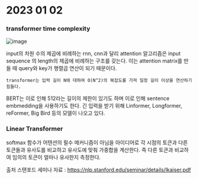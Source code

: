 # 2023 01 02

### transformer time complexity

![image](https://user-images.githubusercontent.com/100833732/210191134-74a77ffe-d67e-42ef-b665-33bc0c581beb.png)

input의 차원 수의 제곱에 비례하는 rnn, cnn과 달리 attention 알고리즘은 input sequence 의 length의 제곱에 비례하는 구조를 갖는다.
이는 attention matrix를 만들 때 query와 key가 행렬곱 연산이 되기 때문이다. 

    transformer는 입력 길이 N에 대하여 O(N^2)의 복잡도를 가져 일정 길이 이상을 연산하기 힘들다.
    
BERT는 이로 인해 512라는 길이의 제한이 있기도 하며 이로 인해 sentence embmedding을 사용하기도 한다.
긴 입력을 받기 위해 Linformer, Longformer, reFormer, Big Bird 등의 모델이 나오고 있다. 

### Linear Transformer

softmax 함수가 어텐션의 필수 메커니즘이 아님을 아이디어로 각 시점의 토큰과 다른 토큰들과 유사도를 비교하고 유사도에 맞춰 가중합을 계산한다.
즉 다른 토큰과 비교하여 임의의 토큰이 얼마나 유사한지 측정한다.


출처 스탠포드 세미나 자료 : <https://nlp.stanford.edu/seminar/details/lkaiser.pdf>

